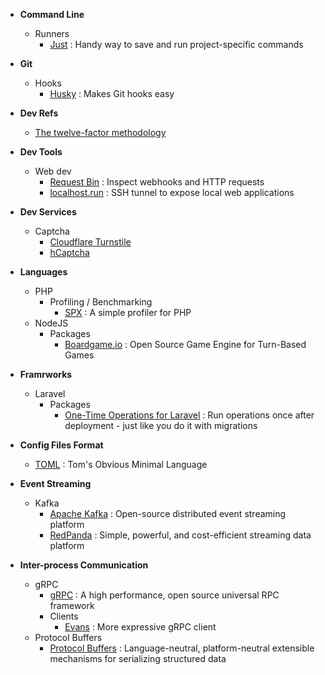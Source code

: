 - **Command Line**
  - Runners
    - [Just](https://just.systems/man/en/) : Handy way to save and run project-specific commands
      
- **Git**
  - Hooks
    - [Husky](https://typicode.github.io/husky/) : Makes Git hooks easy
      
- **Dev Refs**
  - [The twelve-factor methodology](https://www.12factor.net/)

- **Dev Tools**
  - Web dev
    - [Request Bin](https://public.requestbin.com/r) : Inspect webhooks and HTTP requests
    - [localhost.run](https://localhost.run/) : SSH tunnel to expose local web applications
   
- **Dev Services**
  - Captcha
    - [Cloudflare Turnstile](https://developers.cloudflare.com/turnstile/)
    - [hCaptcha](https://www.hcaptcha.com/)
      
- **Languages**
  - PHP
    - Profiling / Benchmarking
      - [SPX](https://github.com/NoiseByNorthwest/php-spx) : A simple profiler for PHP
  - NodeJS
    - Packages
      - [Boardgame.io](https://boardgame.io/) : Open Source Game Engine for Turn-Based Games
        
- **Framrworks**
  - Laravel
    - Packages
      - [One-Time Operations for Laravel](https://github.com/TimoKoerber/laravel-one-time-operations) : Run operations once after deployment - just like you do it with migrations

- **Config Files Format**
  - [TOML](https://toml.io/en/) : Tom's Obvious Minimal Language
    
- **Event Streaming**
  - Kafka
    - [Apache Kafka](https://kafka.apache.org/) : Open-source distributed event streaming platform
    - [RedPanda](https://redpanda.com/) : Simple, powerful, and cost-efficient streaming data platform
      
- **Inter-process Communication**
  - gRPC
    - [gRPC](https://grpc.io/) : A high performance, open source universal RPC framework
    - Clients
      - [Evans](https://github.com/ktr0731/evans) : More expressive gRPC client
  - Protocol Buffers
    - [Protocol Buffers](https://protobuf.dev/) : Language-neutral, platform-neutral extensible mechanisms for serializing structured data

